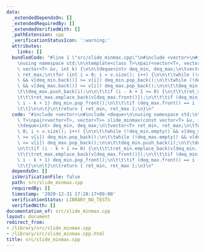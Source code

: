 ```yaml
---
data:
  _extendedDependsOn: []
  _extendedRequiredBy: []
  _extendedVerifiedWith: []
  _pathExtension: cpp
  _verificationStatusIcon: ':warning:'
  attributes:
    links: []
  bundledCode: "#line 1 \"src/slide_minmax.cpp\"\n#include <vector>\n#include <deque>\n\
    \nusing namespace std;\n\ntemplate<class T>\npair<vector<T>, vector<T>> slide_minmax(const\
    \ vector<T> &v, int k) {\n\n\tdeque<int> deq_min, deq_max;\n\tvector<T> ret_min,\
    \ ret_max;\n\tfor (int i = 0; i < v.size(); i++) {\n\n\t\twhile (!deq_min.empty()\
    \ && v[deq_min.back()] >= v[i]) deq_min.pop_back();\n\t\twhile (!deq_max.empty()\
    \ && v[deq_max.back()] <= v[i]) deq_max.pop_back();\n\n\t\tdeq_min.push_back(i);\n\
    \t\tdeq_max.push_back(i);\n\n\t\tif (i - k + 1 >= 0) {\n\t\t\tret_min.emplace_back(v[deq_min.front()]);\n\
    \t\t\tret_max.emplace_back(v[deq_max.front()]);\n\t\t\tif (deq_min.front() ==\
    \ i - k + 1) deq_min.pop_front();\n\t\t\tif (deq_max.front() == i - k + 1) deq_max.pop_front();\n\
    \t\t}\n\n\t}\n\treturn { ret_min, ret_max };\n}\n"
  code: "#include <vector>\n#include <deque>\n\nusing namespace std;\n\ntemplate<class\
    \ T>\npair<vector<T>, vector<T>> slide_minmax(const vector<T> &v, int k) {\n\n\
    \tdeque<int> deq_min, deq_max;\n\tvector<T> ret_min, ret_max;\n\tfor (int i =\
    \ 0; i < v.size(); i++) {\n\n\t\twhile (!deq_min.empty() && v[deq_min.back()]\
    \ >= v[i]) deq_min.pop_back();\n\t\twhile (!deq_max.empty() && v[deq_max.back()]\
    \ <= v[i]) deq_max.pop_back();\n\n\t\tdeq_min.push_back(i);\n\t\tdeq_max.push_back(i);\n\
    \n\t\tif (i - k + 1 >= 0) {\n\t\t\tret_min.emplace_back(v[deq_min.front()]);\n\
    \t\t\tret_max.emplace_back(v[deq_max.front()]);\n\t\t\tif (deq_min.front() ==\
    \ i - k + 1) deq_min.pop_front();\n\t\t\tif (deq_max.front() == i - k + 1) deq_max.pop_front();\n\
    \t\t}\n\n\t}\n\treturn { ret_min, ret_max };\n}\n"
  dependsOn: []
  isVerificationFile: false
  path: src/slide_minmax.cpp
  requiredBy: []
  timestamp: '2020-12-31 17:28:17+09:00'
  verificationStatus: LIBRARY_NO_TESTS
  verifiedWith: []
documentation_of: src/slide_minmax.cpp
layout: document
redirect_from:
- /library/src/slide_minmax.cpp
- /library/src/slide_minmax.cpp.html
title: src/slide_minmax.cpp
---
```

